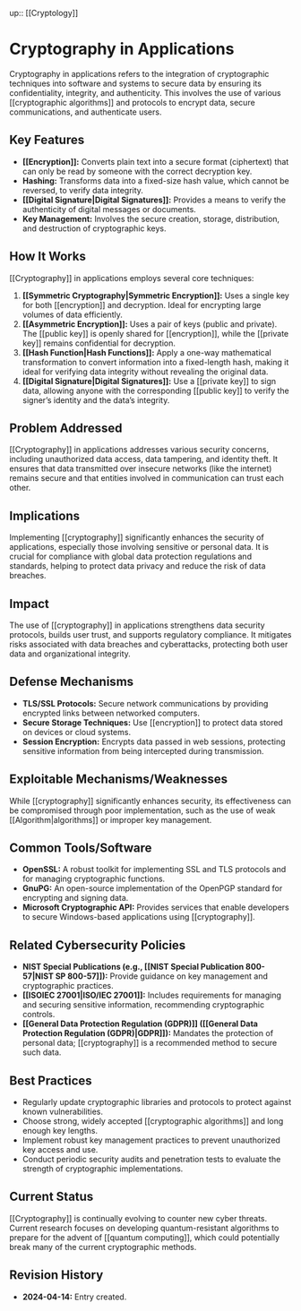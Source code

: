 up:: [[Cryptology]]
# Cryptography in Applications

Cryptography in applications refers to the integration of cryptographic techniques into software and systems to secure data by ensuring its confidentiality, integrity, and authenticity. This involves the use of various [[cryptographic algorithms]] and protocols to encrypt data, secure communications, and authenticate users.

## Key Features

- **[[Encryption]]:** Converts plain text into a secure format (ciphertext) that can only be read by someone with the correct decryption key.
- **Hashing:** Transforms data into a fixed-size hash value, which cannot be reversed, to verify data integrity.
- **[[Digital Signature|Digital Signatures]]:** Provides a means to verify the authenticity of digital messages or documents.
- **Key Management:** Involves the secure creation, storage, distribution, and destruction of cryptographic keys.

## How It Works

[[Cryptography]] in applications employs several core techniques:

1. **[[Symmetric Cryptography|Symmetric Encryption]]:** Uses a single key for both [[encryption]] and decryption. Ideal for encrypting large volumes of data efficiently.
2. **[[Asymmetric Encryption]]:** Uses a pair of keys (public and private). The [[public key]] is openly shared for [[encryption]], while the [[private key]] remains confidential for decryption.
3. **[[Hash Function|Hash Functions]]:** Apply a one-way mathematical transformation to convert information into a fixed-length hash, making it ideal for verifying data integrity without revealing the original data.
4. **[[Digital Signature|Digital Signatures]]:** Use a [[private key]] to sign data, allowing anyone with the corresponding [[public key]] to verify the signer’s identity and the data’s integrity.

## Problem Addressed

[[Cryptography]] in applications addresses various security concerns, including unauthorized data access, data tampering, and identity theft. It ensures that data transmitted over insecure networks (like the internet) remains secure and that entities involved in communication can trust each other.

## Implications

Implementing [[cryptography]] significantly enhances the security of applications, especially those involving sensitive or personal data. It is crucial for compliance with global data protection regulations and standards, helping to protect data privacy and reduce the risk of data breaches.

## Impact

The use of [[cryptography]] in applications strengthens data security protocols, builds user trust, and supports regulatory compliance. It mitigates risks associated with data breaches and cyberattacks, protecting both user data and organizational integrity.

## Defense Mechanisms

- **TLS/SSL Protocols:** Secure network communications by providing encrypted links between networked computers.
- **Secure Storage Techniques:** Use [[encryption]] to protect data stored on devices or cloud systems.
- **Session Encryption:** Encrypts data passed in web sessions, protecting sensitive information from being intercepted during transmission.

## Exploitable Mechanisms/Weaknesses

While [[cryptography]] significantly enhances security, its effectiveness can be compromised through poor implementation, such as the use of weak [[Algorithm|algorithms]] or improper key management.

## Common Tools/Software

- **OpenSSL:** A robust toolkit for implementing SSL and TLS protocols and for managing cryptographic functions.
- **GnuPG:** An open-source implementation of the OpenPGP standard for encrypting and signing data.
- **Microsoft Cryptographic API:** Provides services that enable developers to secure Windows-based applications using [[cryptography]].

## Related Cybersecurity Policies

- **NIST Special Publications (e.g., [[NIST Special Publication 800-57|NIST SP 800-57]]):** Provide guidance on key management and cryptographic practices.
- **[[ISOIEC 27001|ISO/IEC 27001]]:** Includes requirements for managing and securing sensitive information, recommending cryptographic controls.
- **[[General Data Protection Regulation (GDPR)]] ([[General Data Protection Regulation (GDPR)|GDPR]]):** Mandates the protection of personal data; [[cryptography]] is a recommended method to secure such data.

## Best Practices

- Regularly update cryptographic libraries and protocols to protect against known vulnerabilities.
- Choose strong, widely accepted [[cryptographic algorithms]] and long enough key lengths.
- Implement robust key management practices to prevent unauthorized key access and use.
- Conduct periodic security audits and penetration tests to evaluate the strength of cryptographic implementations.

## Current Status

[[Cryptography]] is continually evolving to counter new cyber threats. Current research focuses on developing quantum-resistant algorithms to prepare for the advent of [[quantum computing]], which could potentially break many of the current cryptographic methods.

## Revision History

- **2024-04-14:** Entry created.